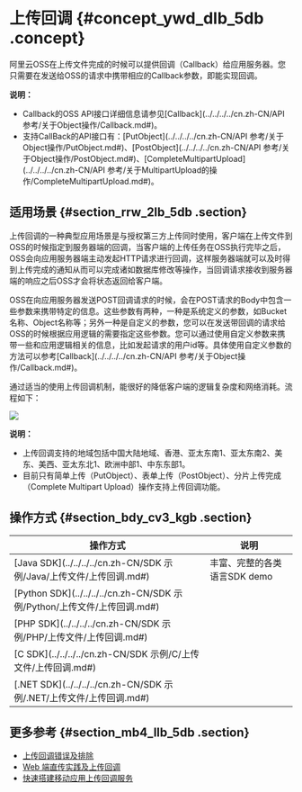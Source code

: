 # 上传回调 {#concept_ywd_dlb_5db .concept}

阿里云OSS在上传文件完成的时候可以提供回调（Callback）给应用服务器。您只需要在发送给OSS的请求中携带相应的Callback参数，即能实现回调。

**说明：** 

-   Callback的OSS API接口详细信息请参见[Callback](../../../../cn.zh-CN/API 参考/关于Object操作/Callback.md#)。
-   支持CallBack的API接口有：[PutObject](../../../../cn.zh-CN/API 参考/关于Object操作/PutObject.md#)、[PostObject](../../../../cn.zh-CN/API 参考/关于Object操作/PostObject.md#)、[CompleteMultipartUpload](../../../../cn.zh-CN/API 参考/关于MultipartUpload的操作/CompleteMultipartUpload.md#)。

## 适用场景 {#section_rrw_2lb_5db .section}

上传回调的一种典型应用场景是与授权第三方上传同时使用，客户端在上传文件到OSS的时候指定到服务器端的回调，当客户端的上传任务在OSS执行完毕之后，OSS会向应用服务器端主动发起HTTP请求进行回调，这样服务器端就可以及时得到上传完成的通知从而可以完成诸如数据库修改等操作，当回调请求接收到服务器端的响应之后OSS才会将状态返回给客户端。

OSS在向应用服务器发送POST回调请求的时候，会在POST请求的Body中包含一些参数来携带特定的信息。这些参数有两种，一种是系统定义的参数，如Bucket名称、Object名称等；另外一种是自定义的参数，您可以在发送带回调的请求给OSS的时候根据应用逻辑的需要指定这些参数。您可以通过使用自定义参数来携带一些和应用逻辑相关的信息，比如发起请求的用户id等。具体使用自定义参数的方法可以参考[Callback](../../../../cn.zh-CN/API 参考/关于Object操作/Callback.md#)。

通过适当的使用上传回调机制，能很好的降低客户端的逻辑复杂度和网络消耗。流程如下：

![](http://static-aliyun-doc.oss-cn-hangzhou.aliyuncs.com/assets/img/4366/15646516981064_zh-CN.jpg)

**说明：** 

-   上传回调支持的地域包括中国大陆地域、香港、亚太东南1、亚太东南2、美东、美西、亚太东北1、欧洲中部1、中东东部1。
-   目前只有简单上传（PutObject）、表单上传（PostObject）、分片上传完成（Complete Multipart Upload）操作支持上传回调功能。

## 操作方式 {#section_bdy_cv3_kgb .section}

|操作方式|说明|
|----|--|
|[Java SDK](../../../../cn.zh-CN/SDK 示例/Java/上传文件/上传回调.md#)|丰富、完整的各类语言SDK demo|
|[Python SDK](../../../../cn.zh-CN/SDK 示例/Python/上传文件/上传回调.md#)|
|[PHP SDK](../../../../cn.zh-CN/SDK 示例/PHP/上传文件/上传回调.md#)|
|[C SDK](../../../../cn.zh-CN/SDK 示例/C/上传文件/上传回调.md#)|
|[.NET SDK](../../../../cn.zh-CN/SDK 示例/.NET/上传文件/上传回调.md#)|

## 更多参考 {#section_mb4_llb_5db .section}

-   [上传回调错误及排除](../../../../cn.zh-CN/常见错误排除/上传回调错误及排除.md#)
-   [Web 端直传实践及上传回调](../../../../cn.zh-CN/最佳实践/Web端上传数据至OSS/Web端PostObject直传实践/Web端PostObject直传实践简介.md#)
-   [快速搭建移动应用上传回调服务](../../../../cn.zh-CN/最佳实践/移动应用端直传实践/快速搭建移动应用上传回调服务.md#)

